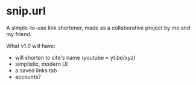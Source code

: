 # snip.url
A simple-to-use link shortener, made as a collaborative project by me and my friend.

What v1.0 will have:

- will shorten to site's name (youtube = yt.be/xyz)
- simplistic, modern UI
- a saved links tab
- accounts?
